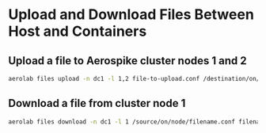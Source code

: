 # Upload and Download Files Between Host and Containers

## Upload a file to Aerospike cluster nodes 1 and 2

```bash
aerolab files upload -n dc1 -l 1,2 file-to-upload.conf /destination/on/nodes/filename.conf
```

## Download a file from cluster node 1

```bash
aerolab files download -n dc1 -l 1 /source/on/node/filename.conf filename-to-download-to.conf
```

